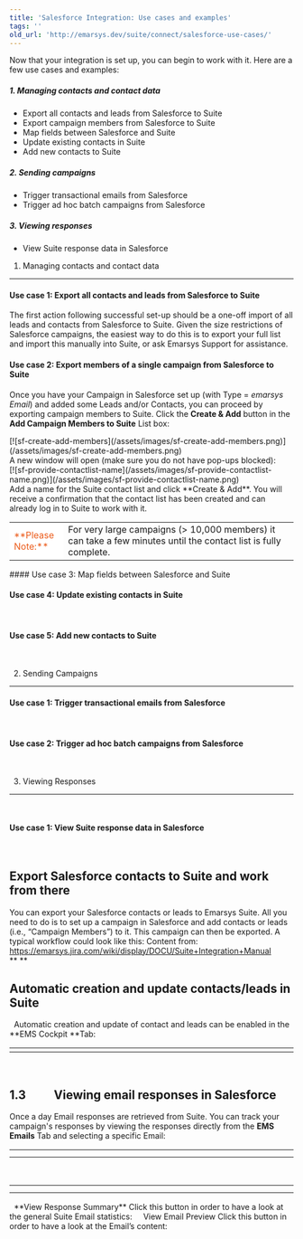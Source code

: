 ```yaml
---
title: 'Salesforce Integration: Use cases and examples'
tags: ''
old_url: 'http://emarsys.dev/suite/connect/salesforce-use-cases/'
---
```


Now that your integration is set up, you can begin to work with it. Here are a few use cases and examples:

##### 1. Managing contacts and contact data

- Export all contacts and leads from Salesforce to Suite
- Export campaign members from Salesforce to Suite
- Map fields between Salesforce and Suite
- Update existing contacts in Suite
- Add new contacts to Suite

##### 2. Sending campaigns

- Trigger transactional emails from Salesforce
- Trigger ad hoc batch campaigns from Salesforce

##### 3. Viewing responses

- View Suite response data in Salesforce

1. Managing contacts and contact data
-------------------------------------

#### Use case 1: Export all contacts and leads from Salesforce to Suite

 The first action following successful set-up should be a one-off import of all leads and contacts from Salesforce to Suite. Given the size restrictions of Salesforce campaigns, the easiest way to do this is to export your full list and import this manually into Suite, or ask Emarsys Support for assistance.

#### Use case 2: Export members of a single campaign from Salesforce to Suite

 Once you have your Campaign in Salesforce set up (with Type = *emarsys Email*) and added some Leads and/or Contacts, you can proceed by exporting campaign members to Suite. Click the **Create & Add** button in the **Add Campaign Members to Suite** List box:

<div class="row">[![sf-create-add-members](/assets/images/sf-create-add-members.png)](/assets/images/sf-create-add-members.png)</div> A new window will open (make sure you do not have pop-ups blocked):

<div class="row">[![sf-provide-contactlist-name](/assets/images/sf-provide-contactlist-name.png)](/assets/images/sf-provide-contactlist-name.png)</div> Add a name for the Suite contact list and click **Create & Add**. You will receive a confirmation that the contact list has been created and can already log in to Suite to work with it.

<table style="width: 100%;"><tbody><tr><td style="text-align: left; width: 80px; border-color: #fff; background-color: #fff; color: #eb5a19;">**Please Note:**</td> <td>For very large campaigns (> 10,000 members) it can take a few minutes until the contact list is fully complete.</td></tr></tbody></table><div class="row"></div>#### Use case 3: Map fields between Salesforce and Suite

#### 

#### Use case 4: Update existing contacts in Suite

  

#### Use case 5: Add new contacts to Suite

  

2. Sending Campaigns
--------------------

#### Use case 1: Trigger transactional emails from Salesforce

  

#### Use case 2: Trigger ad hoc batch campaigns from Salesforce

      

3. Viewing Responses
--------------------

  

#### Use case 1: View Suite response data in Salesforce

    

Export Salesforce contacts to Suite and work from there
-------------------------------------------------------

 You can export your Salesforce contacts or leads to Emarsys Suite. All you need to do is to set up a campaign in Salesforce and add contacts or leads (i.e., “Campaign Members”) to it. This campaign can then be exported. A typical workflow could look like this: Content from: https://emarsys.jira.com/wiki/display/DOCU/Suite+Integration+Manual <a name="_Toc336876733"></a>     ** **

Automatic creation and update contacts/leads in Suite
-----------------------------------------------------

   Automatic creation and update of contact and leads can be enabled in the **EMS Cockpit **Tab:

<table><tbody><tr><td width="761"></td></tr></tbody></table>  

<a name="_Toc287085508"></a>1.3          Viewing email responses in Salesforce
------------------------------------------------------------------------------

 Once a day Email responses are retrieved from Suite. You can track your campaign's responses by viewing the responses directly from the **EMS Emails** Tab and selecting a specific Email:

<table><tbody><tr><td width="702"></td> </tr><tr><td width="702"></td></tr></tbody></table>  

<table><tbody><tr><td width="702"></td> </tr><tr><td width="702"></td></tr></tbody></table>   **View Response Summary** Click this button in order to have a look at the general Suite Email statistics:     View Email Preview Click this button in order to have a look at the Email’s content:  